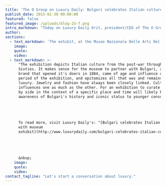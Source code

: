 ```yaml
---
title: 'The O Group on Luxury Daily: Bulgari celebrates Italian culture with museum exhibit'
publish_date: 2015-01-30 00:00:00
featured: false
featured_image: /uploads/blog-25-f.png
intro_markdown: "Today on Luxury Daily Orit, president/CEO of The O Group, comments on Bulgari's latest exhibition titled \"Bellisima. Italy and High Fashion 1945-1968.\"​"
author:
sections:
  - text_markdown: 'The exhibit, at the Museo Nazionale Delle Arti Del XXI Secolo in Rome, it is held in partnership with Bulgari and a selection of one of a kind jewels from the brand will be on display.​'
    image:
    quote:
    video:
  - text_markdown: >-
      "The exhibition depicts Italian culture from the post-war through the late
      Sixties. It makes sense for the museum to partner with Bulgari, an iconic
      brand that opened it's doors in 1884, came of age and influence during the
      period of the exhibition, and epitomizes all that was and remains Italian
      luxury. Jewelry and fashion have always been closely linked. Culture
      influences one as much as the other. For an exhibition to curate them side
      by side in the context of a specific place and time will likely bring
      awareness of Bulgari's history and iconic status to younger consumers…"





      To read more, visit Luxury Daily's: "[Bulgari celebrates Italian culture
      with museum
      exhibit](http://www.luxurydaily.com/bulgari-celebrates-italian-culture-with-museum-exhibit/)."





      &nbsp;
    image:
    quote:
    video:
contact_tagline: "Let's start a conversation about luxury."
---
```



